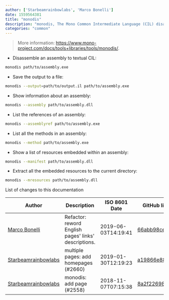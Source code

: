 ```yaml
---
author: ['Starbeamrainbowlabs', 'Marco Bonelli']
date: 1559564381
title: "monodis"
description: "monodis, The Mono Common Intermediate Language (CIL) disassembler."
categories: "common"
---
```

> More information: <https://www.mono-project.com/docs/tools+libraries/tools/monodis/>.

- Disassemble an assembly to textual CIL:

```bash
monodis path/to/assembly.exe
```

- Save the output to a file:

```bash
monodis --output=path/to/output.il path/to/assembly.exe
```

- Show information about an assembly:

```bash
monodis --assembly path/to/assembly.dll
```

- List the references of an assembly:

```bash
monodis --assemblyref path/to/assembly.exe
```

- List all the methods in an assembly:

```bash
monodis --method path/to/assembly.exe
```

- Show a list of resources embedded within an assembly:

```bash
monodis --manifest path/to/assembly.dll
```

- Extract all the embedded resources to the current directory:

```bash
monodis --mresources path/to/assembly.dll
```
List of changes to this documentation


Author | Description | ISO 8601 Date | GitHub link
------|-----|-----|-----
[Marco Bonelli](mailto:marco@mebeim.net) | Refactor: reword English pages' links' descriptions. | 2019-06-03T14:19:41 | [66abb98ce935](https://github.com/tldr-pages/tldr/commit/66abb98ce935c0f4516bf30c4d6da72180d5a3ab)
[Starbeamrainbowlabs](mailto:sbrl@starbeamrainbowlabs.com) | multiple pages: add homepages (#2660) | 2019-01-30T12:19:23 | [a19866e88add](https://github.com/tldr-pages/tldr/commit/a19866e88addb239484637579b17e7c6ea9b53aa)
[Starbeamrainbowlabs](mailto:sbrl@starbeamrainbowlabs.com) | monodis: add page (#2558) | 2018-11-07T07:15:38 | [8a2f2269877a](https://github.com/tldr-pages/tldr/commit/8a2f2269877adb8e6123cce1146be6bc978d20ba)

